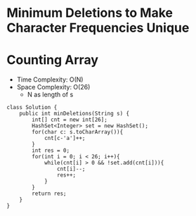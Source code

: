# Minimum Deletions to Make Character Frequencies Unique

# Counting Array

- Time Complexity: O(N)
- Space Complexity: O(26)
  - N as length of s

```
class Solution {
    public int minDeletions(String s) {
        int[] cnt = new int[26];
        HashSet<Integer> set = new HashSet();
        for(char c: s.toCharArray()){
            cnt[c-'a']++;
        }
        int res = 0;
        for(int i = 0; i < 26; i++){
            while(cnt[i] > 0 && !set.add(cnt[i])){
                cnt[i]--;
                res++;
            }
        }
        return res;
    }
}
```

